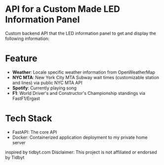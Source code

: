 # API for a Custom Made LED Information Panel

Custom backend API that the LED information panel to get and display the following information:

# Feature
- **Weather**: Locale specific weather information from OpenWeatherMap
- **NYC MTA**: New York City MTA Subway wait times (customizable station and lines) via public NYC MTA API
- **Spotify**: Currently playing song 
- **F1**: World Driver's and Constructor's Championship standings via FastF1/Ergast

# Tech Stack
- FastAPI: The core API
- Docker: Containerized application deployment to my private home server

inspired by tidbyt.com
Disclaimer: This project is not affiliated or endorsed by Tidbyt
